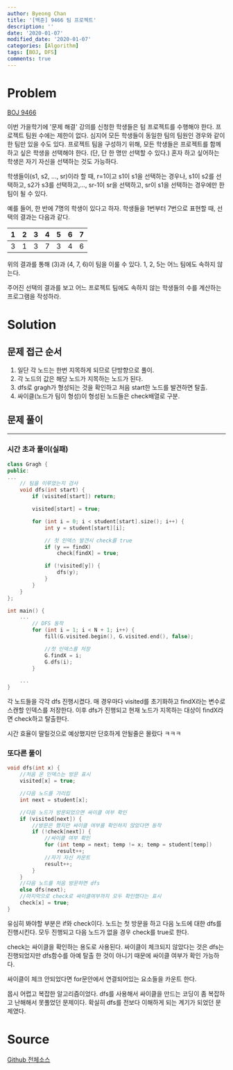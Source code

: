 ```yaml
---
author: Byeong Chan
title: '[백준] 9466 팀 프로젝트'
description: ''
date: '2020-01-07'
modified_date: '2020-01-07'
categories: [Algorithm]
tags: [BOJ, DFS]
comments: true
---
```


# Problem

[BOJ 9466](https://www.acmicpc.net/problem/9466)

이번 가을학기에 '문제 해결' 강의를 신청한 학생들은 텀 프로젝트를 수행해야 한다. 프로젝트 팀원 수에는 제한이 없다. 심지어 모든 학생들이 동일한 팀의 팀원인 경우와 같이 한 팀만 있을 수도 있다. 프로젝트 팀을 구성하기 위해, 모든 학생들은 프로젝트를 함께하고 싶은 학생을 선택해야 한다. (단, 단 한 명만 선택할 수 있다.) 혼자 하고 싶어하는 학생은 자기 자신을 선택하는 것도 가능하다.

학생들이(s1, s2, ..., sr)이라 할 때, r=1이고 s1이 s1을 선택하는 경우나, s1이 s2를 선택하고, s2가 s3를 선택하고,..., sr-1이 sr을 선택하고, sr이 s1을 선택하는 경우에만 한 팀이 될 수 있다.

예를 들어, 한 반에 7명의 학생이 있다고 하자. 학생들을 1번부터 7번으로 표현할 때, 선택의 결과는 다음과 같다.

|  1  |  2  |  3  |  4  |  5  |  6  |  7  |
| :-: | :-: | :-: | :-: | :-: | :-: | :-: |
|  3  |  1  |  3  |  7  |  3  |  4  |  6  |

위의 결과를 통해 (3)과 (4, 7, 6)이 팀을 이룰 수 있다. 1, 2, 5는 어느 팀에도 속하지 않는다.

주어진 선택의 결과를 보고 어느 프로젝트 팀에도 속하지 않는 학생들의 수를 계산하는 프로그램을 작성하라.

# Solution

## 문제 접근 순서

1. 일단 각 노드는 한번 지목하게 되므로 단방향으로 풀이.
2. 각 노드의 값은 해당 노드가 지목하는 노드가 된다.
3. dfs로 gragh가 형성되는 것을 확인하고 처음 start한 노드를 발견하면 탈출.
4. 싸이클(노드가 팀이 형성)이 형성된 노드들은 check배열로 구분.

## 문제 풀이

---

### 시간 초과 풀이(실패)

```cpp
class Gragh {
public:
...
	// 팀을 이루었는지 검사
	void dfs(int start) {
		if (visited[start]) return;

		visited[start] = true;

		for (int i = 0; i < student[start].size(); i++) {
			int y = student[start][i];

			// 첫 인덱스 발견시 check를 true
			if (y == findX)
				check[findX] = true;

			if (!visited[y]) {
				dfs(y);
			}
		}
	}
};

int main() {
	...
		// DFS 동작
		for (int i = 1; i < N + 1; i++) {
			fill(G.visited.begin(), G.visited.end(), false);

			//첫 인덱스를 저장
			G.findX = i;
			G.dfs(i);
		}

	...
}
```

각 노드들을 각각 dfs 진행시켰다. 매 경우마다 visited를 초기화하고 findX라는 변수로 스캔할 인덱스를 저장한다. 이후 dfs가 진행되고 현재 노드가 지목하는 대상이 findX라면 check하고 탈출한다.

시간 효율이 딸릴것으로 예상했지만 단호하게 안될줄은 몰랐다 ㅋㅋㅋ

### 또다른 풀이

```cpp
void dfs(int x) {
	//처음 온 인덱스는 방문 표시
	visited[x] = true;

	//다음 노드를 가리킴
	int next = student[x];

	//다음 노드가 방문되었으면 싸이클 여부 확인
	if (visited[next]) {
		//방문은 했지만 싸이클 여부를 확인하지 않았다면 동작
		if (!check[next]) {
			//싸이클 여부 확인
			for (int temp = next; temp != x; temp = student[temp])
				result++;
			//자기 자신 카운트
			result++;
		}
	}
	//다음 노드를 처음 방문하면 dfs
	else dfs(next);
	//마지막으로 check로 싸이클여부까지 모두 확인했다는 표시
	check[x] = true;
}
```

유심히 봐야할 부분은 if와 check이다. 노드는 첫 방문을 하고 다음 노드에 대한 dfs를 진행시킨다. 모두 진행되고 다음 노드가 없을 경우 check를 true로 한다.

check는 싸이클을 확인하는 용도로 사용된다. 싸이클이 체크되지 않았다는 것은 dfs는 진행되었지만 dfs함수를 아예 탈출 한 것이 아니기 때문에 싸이클 여부가 확인 가능하다.

싸이클이 체크 안되었다면 for문안에서 연결되어있는 요소들을 카운트 한다.

몹시 어렵고 복잡한 알고리즘이었다. dfs를 사용해서 싸이클을 만드는 코딩이 좀 복잡하고 난해해서 못풀었던 문제이다. 확실히 dfs를 전보다 이해하게 되는 계기가 되었던 문제였다.

# Source

[Github 전체소스](https://github.com/MinByeongChan/myMBC/blob/master/Codetest/baekjoon/9466_TeamProject.cpp)

